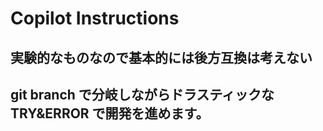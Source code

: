 # Copilot Instructions

## 実験的なものなので基本的には後方互換は考えない
## git branch で分岐しながらドラスティックな TRY&ERROR で開発を進めます。